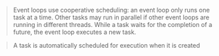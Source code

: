 
> Event loops use cooperative scheduling: an event loop only runs one task at a time. Other tasks may run in parallel if other event loops are running in different threads. While a task waits for the completion of a future, the event loop executes a new task.

> A task is automatically scheduled for execution when it is created

